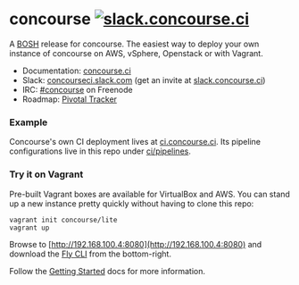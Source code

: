 # concourse [![slack.concourse.ci](http://slack.concourse.ci/badge.svg)](http://slack.concourse.ci)

A [BOSH](https://github.com/cloudfoundry/bosh) release for concourse. The
easiest way to deploy your own instance of concourse on AWS, vSphere,
Openstack or with Vagrant.

* Documentation: [concourse.ci](http://concourse.ci)
* Slack: [concourseci.slack.com](https://concourseci.slack.com) (get an invite at [slack.concourse.ci](http://slack.concourse.ci))
* IRC: [#concourse](http://webchat.freenode.net/?channels=concourse) on Freenode
* Roadmap: [Pivotal Tracker](https://www.pivotaltracker.com/n/projects/1059262)

### Example

Concourse's own CI deployment lives at [ci.concourse.ci][concourse-pipeline].
Its pipeline configurations live in this repo under
[ci/pipelines][concourse-config].

[concourse-pipeline]: https://ci.concourse.ci
[concourse-config]: https://github.com/concourse/concourse/blob/develop/ci/pipelines

### Try it on Vagrant

Pre-built Vagrant boxes are available for VirtualBox and AWS. You can stand up
a new instance pretty quickly without having to clone this repo:

```
vagrant init concourse/lite
vagrant up
```

Browse to [http://192.168.100.4:8080](http://192.168.100.4:8080) and download
the [Fly CLI](http://concourse.ci/fly-cli.html) from the bottom-right.

Follow the [Getting Started](http://concourse.ci/introduction.html) docs
for more information.
